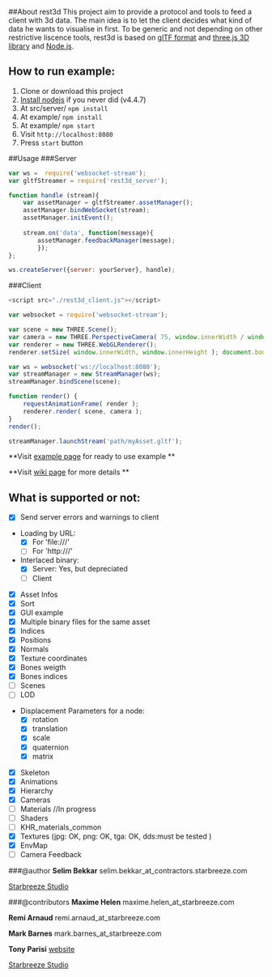 
##About rest3d
This project aim to provide a protocol and tools to feed a client with 3d data. 
The main idea is to let the client decides what kind of data he wants to visualise in first. 
To be generic and not depending on other restrictive liscence tools, rest3d is based on [glTF format](https://github.com/KhronosGroup/glTF) and [three.js 3D library](http://threejs.org) and [Node.js](https://nodejs.org).

## How to run example:
1. Clone or download this project
2. [Install nodejs](https://docs.npmjs.com/getting-started/installing-node) if you never did (v4.4.7)
3. At src/server/ `npm install`
4. At example/ `npm install` 
5. At example/ `npm start`
6. Visit `http://localhost:8080`
7. Press `start` button

##Usage
###Server
```javascript
var ws =  require('websocket-stream');
var gltfStreamer = require('rest3d_server');

function handle (stream){
    var assetManager = gltfStreamer.assetManager();
    assetManager.bindWebSocket(stream);
    assetManager.initEvent();
	
    stream.on('data', function(message){
        assetManager.feedbackManager(message); 
        });
};

ws.createServer({server: yourServer}, handle);
```

###Client
```javascript
<script src="./rest3d_client.js"></script> 

var websocket = require('websocket-stream');

var scene = new THREE.Scene();
var camera = new THREE.PerspectiveCamera( 75, window.innerWidth / window.innerHeight, 0.1, 1000 );
var renderer = new THREE.WebGLRenderer();
renderer.setSize( window.innerWidth, window.innerHeight ); document.body.appendChild( renderer.domElement );

var ws = websocket('ws://localhost:8080');
var streamManager = new StreamManager(ws);
streamManager.bindScene(scene);

function render() { 
    requestAnimationFrame( render );
    renderer.render( scene, camera ); 
}
render();

streamManager.launchStream('path/myAsset.gltf');
```

**Visit [example page](https://github.com/fl4re/rest3d-new/tree/master/example) for ready to use example **

**Visit [wiki page](https://github.com/fl4re/rest3d-new/wiki) for more details **


## What is supported or not:
- [x] Send server errors and warnings to client
- Loading by URL: 
	- [x] For 'file:///'
	- [ ] For 'http:///'
- Interlaced binary: 
	- [x] Server: Yes, but depreciated
	- [ ] Client
- [x] Asset Infos
- [x] Sort
- [x] GUI example
- [x] Multiple binary files for the same asset
- [x] Indices
- [x] Positions
- [x] Normals
- [x] Texture coordinates
- [x] Bones weigth
- [x] Bones indices
- [ ] Scenes
- [ ] LOD
- Displacement Parameters for a node:
	- [x] rotation
	- [x] translation
	- [x] scale
	- [x] quaternion
	- [x] matrix
- [x] Skeleton
- [x] Animations
- [x] Hierarchy
- [x] Cameras 
- [ ] Materials //In progress
- [ ] Shaders
- [ ] KHR_materials_common
- [x] Textures (jpg: OK, png: OK, tga: OK, dds:must be tested )
- [x] EnvMap
- [ ] Camera Feedback

###@author
**Selim Bekkar** selim.bekkar_at_contractors.starbreeze.com

[Starbreeze Studio](http://www.starbreeze.com)

###@contributors
**Maxime Helen** maxime.helen_at_starbreeze.com

**Remi Arnaud** remi.arnaud_at_starbreeze.com

**Mark Barnes** mark.barnes_at_starbreeze.com

**Tony Parisi** [website](https://tonyparisi.wordpress.com)

[Starbreeze Studio](http://www.starbreeze.com)
 	